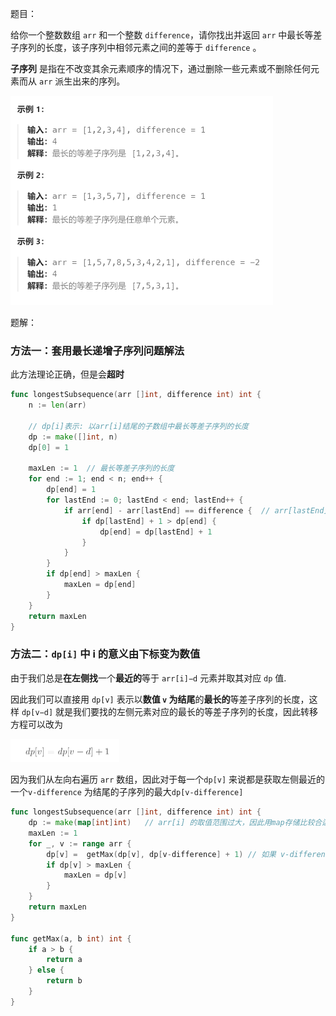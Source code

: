 题目：

给你一个整数数组 `arr` 和一个整数 `difference`，请你找出并返回 `arr` 中最长等差子序列的长度，该子序列中相邻元素之间的差等于 `difference` 。

**子序列** 是指在不改变其余元素顺序的情况下，通过删除一些元素或不删除任何元素而从 `arr` 派生出来的序列。

<img src="1218.最长定差子序列.assets/image-20231016185614035.png" alt="image-20231016185614035" style="zoom:50%;" />

题解：

### 方法一：套用最长递增子序列问题解法

此方法理论正确，但是会**超时**

```go
func longestSubsequence(arr []int, difference int) int {
    n := len(arr)

    // dp[i]表示: 以arr[i]结尾的子数组中最长等差子序列的长度
    dp := make([]int, n)
    dp[0] = 1

    maxLen := 1  // 最长等差子序列的长度
    for end := 1; end < n; end++ {
        dp[end] = 1
        for lastEnd := 0; lastEnd < end; lastEnd++ {
            if arr[end] - arr[lastEnd] == difference {  // arr[lastEnd]与arr[end]是等差关系，可以扩展
                if dp[lastEnd] + 1 > dp[end] {
                    dp[end] = dp[lastEnd] + 1
                }
            }
        }
        if dp[end] > maxLen {
            maxLen = dp[end]
        }
    }
    return maxLen
}
```

### 方法二：`dp[i]` 中 i 的意义由下标变为数值

由于我们总是**在左侧找**一个**最近的**等于 `arr[i]−d` 元素并取其对应 `dp` 值.

因此我们可以直接用 `dp[v]` 表示以**数值 `v` 为结尾**的**最长的**等差子序列的长度，这样 `dp[v−d]` 就是我们要找的左侧元素对应的最长的等差子序列的长度，因此转移方程可以改为

<img src="1218.最长定差子序列.assets/image-20231016185843652.png" alt="image-20231016185843652" style="zoom:50%;" />

因为我们从左向右遍历 `arr` 数组，因此对于每一个`dp[v]` 来说都是获取左侧最近的一个`v-difference` 为结尾的子序列的最大`dp[v-difference]`

```go
func longestSubsequence(arr []int, difference int) int {
    dp := make(map[int]int)   // arr[i] 的取值范围过大，因此用map存储比较合适
    maxLen := 1
    for _, v := range arr {
        dp[v] =  getMax(dp[v], dp[v-difference] + 1) // 如果 v-difference 不存在, dp[v]保底可以为1
        if dp[v] > maxLen {
            maxLen = dp[v]
        }
    }
    return maxLen
}

func getMax(a, b int) int {
    if a > b {
        return a
    } else {
        return b
    }
}
```

